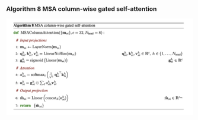 ### **Algorithm 8** MSA column-wise gated self-attention
![figure](../img/algorithms/MSAColumnAttention.png)